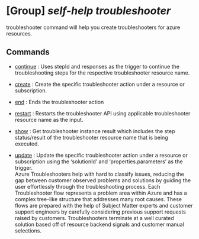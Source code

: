 # [Group] _self-help troubleshooter_

troubleshooter command will help you create troubleshooters for azure resources.

## Commands

- [continue](/Commands/self-help/troubleshooter/_continue.md)
: Uses stepId and responses as the trigger to continue the troubleshooting steps for the respective troubleshooter resource name.

- [create](/Commands/self-help/troubleshooter/_create.md)
: Create the specific troubleshooter action under a resource or subscription.

- [end](/Commands/self-help/troubleshooter/_end.md)
: Ends the troubleshooter action

- [restart](/Commands/self-help/troubleshooter/_restart.md)
: Restarts the troubleshooter API using applicable troubleshooter resource name as the input.

- [show](/Commands/self-help/troubleshooter/_show.md)
: Get troubleshooter instance result which includes the step status/result of the troubleshooter resource name that is being executed.

- [update](/Commands/self-help/troubleshooter/_update.md)
: Update the specific troubleshooter action under a resource or subscription using the ‘solutionId’ and  ‘properties.parameters’ as the trigger. <br/> Azure Troubleshooters help with hard to classify issues, reducing the gap between customer observed problems and solutions by guiding the user effortlessly through the troubleshooting process. Each Troubleshooter flow represents a problem area within Azure and has a complex tree-like structure that addresses many root causes. These flows are prepared with the help of Subject Matter experts and customer support engineers by carefully considering previous support requests raised by customers. Troubleshooters terminate at a well curated solution based off of resource backend signals and customer manual selections.

